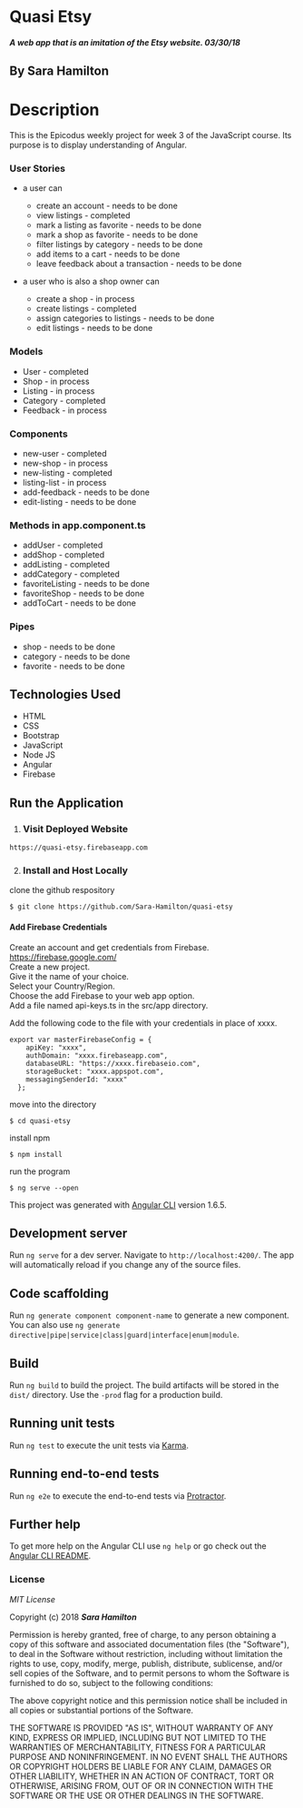# Quasi Etsy

##### A web app that is an imitation of the Etsy website.  03/30/18

## By Sara Hamilton

# Description
This is the Epicodus weekly project for week 3 of the JavaScript course.  Its purpose is to display understanding of Angular.  


### User Stories

* a user can
  * create an account - needs to be done
  * view listings - completed
  * mark a listing as favorite - needs to be done
  * mark a shop as favorite - needs to be done
  * filter listings by category - needs to be done
  * add items to a cart - needs to be done
  * leave feedback about a transaction - needs to be done


* a user who is also a shop owner can
  * create a shop - in process
  * create listings - completed
  * assign categories to listings - needs to be done
  * edit listings - needs to be done

### Models
  * User - completed
  * Shop - in process
  * Listing - in process
  * Category - completed
  * Feedback - in process

### Components
  * new-user - completed
  * new-shop - in process
  * new-listing - completed
  * listing-list - in process
  * add-feedback - needs to be done
  * edit-listing - needs to be done

### Methods in app.component.ts
  * addUser - completed
  * addShop - completed
  * addListing - completed
  * addCategory - completed
  * favoriteListing - needs to be done
  * favoriteShop - needs to be done
  * addToCart - needs to be done

### Pipes
  * shop - needs to be done
  * category - needs to be done
  * favorite - needs to be done


## Technologies Used
* HTML
* CSS
* Bootstrap
* JavaScript
* Node JS
* Angular
* Firebase

## Run the Application  

1. ### Visit Deployed Website
```
https://quasi-etsy.firebaseapp.com  
```

2. ### Install and Host Locally

  clone the github respository
  ```
  $ git clone https://github.com/Sara-Hamilton/quasi-etsy
  ```
  #### Add Firebase Credentials
  Create an account and get credentials from Firebase. https://firebase.google.com/   
  Create a new project.  
  Give it the name of your choice.  
  Select your Country/Region.  
  Choose the add Firebase to your web app option.  
  Add a file named api-keys.ts in the src/app directory.  

  Add the following code to the file with your credentials in place of xxxx.
  ```
  export var masterFirebaseConfig = {
      apiKey: "xxxx",
      authDomain: "xxxx.firebaseapp.com",
      databaseURL: "https://xxxx.firebaseio.com",
      storageBucket: "xxxx.appspot.com",
      messagingSenderId: "xxxx"
    };
  ```
  move into the directory
  ```
  $ cd quasi-etsy
  ```
  install npm
  ```
  $ npm install
  ```
  run the program
  ```
  $ ng serve --open
  ```

This project was generated with [Angular CLI](https://github.com/angular/angular-cli) version 1.6.5.

## Development server

Run `ng serve` for a dev server. Navigate to `http://localhost:4200/`. The app will automatically reload if you change any of the source files.

## Code scaffolding

Run `ng generate component component-name` to generate a new component. You can also use `ng generate directive|pipe|service|class|guard|interface|enum|module`.

## Build

Run `ng build` to build the project. The build artifacts will be stored in the `dist/` directory. Use the `-prod` flag for a production build.

## Running unit tests

Run `ng test` to execute the unit tests via [Karma](https://karma-runner.github.io).

## Running end-to-end tests

Run `ng e2e` to execute the end-to-end tests via [Protractor](http://www.protractortest.org/).

## Further help

To get more help on the Angular CLI use `ng help` or go check out the [Angular CLI README](https://github.com/angular/angular-cli/blob/master/README.md).

### License

*MIT License*

Copyright (c) 2018 **_Sara Hamilton_**

Permission is hereby granted, free of charge, to any person obtaining a copy
of this software and associated documentation files (the "Software"), to deal
in the Software without restriction, including without limitation the rights
to use, copy, modify, merge, publish, distribute, sublicense, and/or sell
copies of the Software, and to permit persons to whom the Software is
furnished to do so, subject to the following conditions:

The above copyright notice and this permission notice shall be included in all
copies or substantial portions of the Software.

THE SOFTWARE IS PROVIDED "AS IS", WITHOUT WARRANTY OF ANY KIND, EXPRESS OR
IMPLIED, INCLUDING BUT NOT LIMITED TO THE WARRANTIES OF MERCHANTABILITY,
FITNESS FOR A PARTICULAR PURPOSE AND NONINFRINGEMENT. IN NO EVENT SHALL THE
AUTHORS OR COPYRIGHT HOLDERS BE LIABLE FOR ANY CLAIM, DAMAGES OR OTHER
LIABILITY, WHETHER IN AN ACTION OF CONTRACT, TORT OR OTHERWISE, ARISING FROM,
OUT OF OR IN CONNECTION WITH THE SOFTWARE OR THE USE OR OTHER DEALINGS IN THE
SOFTWARE.
